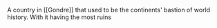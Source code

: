 A country in [[Gondre]] that used to be the continents' bastion of world history. With it having the most ruins